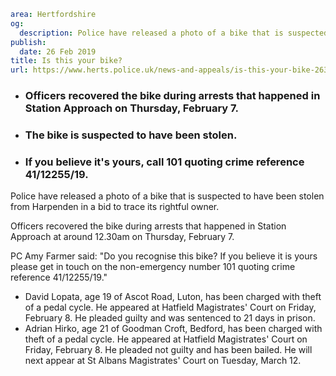 ```yaml
area: Hertfordshire
og:
  description: Police have released a photo of a bike that is suspected to have been stolen from Harpenden in a bid to trace its rightful owner.
publish:
  date: 26 Feb 2019
title: Is this your bike?
url: https://www.herts.police.uk/news-and-appeals/is-this-your-bike-2631f
```

* ### Officers recovered the bike during arrests that happened in Station Approach on Thursday, February 7.

 * ### The bike is suspected to have been stolen.

 * ### If you believe it's yours, call 101 quoting crime reference 41/12255/19.

Police have released a photo of a bike that is suspected to have been stolen from Harpenden in a bid to trace its rightful owner.

Officers recovered the bike during arrests that happened in Station Approach at around 12.30am on Thursday, February 7.

PC Amy Farmer said: "Do you recognise this bike? If you believe it is yours please get in touch on the non-emergency number 101 quoting crime reference 41/12255/19."

 * David Lopata, age 19 of Ascot Road, Luton, has been charged with theft of a pedal cycle. He appeared at Hatfield Magistrates' Court on Friday, February 8. He pleaded guilty and was sentenced to 21 days in prison.
 * Adrian Hirko, age 21 of Goodman Croft, Bedford, has been charged with theft of a pedal cycle. He appeared at Hatfield Magistrates' Court on Friday, February 8. He pleaded not guilty and has been bailed. He will next appear at St Albans Magistrates' Court on Tuesday, March 12.

